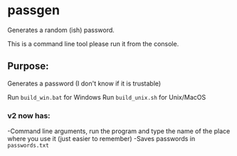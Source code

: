 # passgen
Generates a random (ish) password.

This is a command line tool please run it from the console.

## Purpose:
Generates a password (I don't know if it is trustable)

Run `build_win.bat` for Windows
Run `build_unix.sh` for Unix/MacOS

### v2 now has:
-Command line arguments, run the program and type the name of the place where you use it (just easier to remember)
-Saves passwords in `passwords.txt`
